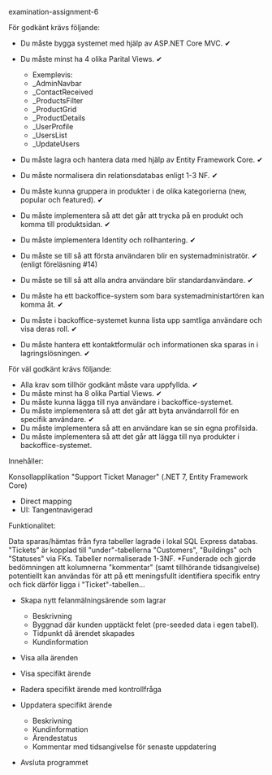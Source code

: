 examination-assignment-6


För godkänt krävs följande:

- Du måste bygga systemet med hjälp av ASP.NET Core MVC. ✔							
- Du måste minst ha 4 olika Parital Views. ✔ 
	- Exemplevis:
	- _AdminNavbar 
	- _ContactReceived
	- _ProductsFilter
	- _ProductGrid
	- _ProductDetails
	- _UserProfile
	- _UsersList
	- _UpdateUsers	
	
- Du måste lagra och hantera data med hjälp av Entity Framework Core. ✔
- Du måste normalisera din relationsdatabas enligt 1-3 NF. ✔		
- Du måste kunna gruppera in produkter i de olika kategorierna (new, popular och featured).	✔
- Du måste implementera så att det går att trycka på en produkt och komma till produktsidan. ✔
- Du måste implementera Identity och rollhantering.	✔
- Du måste se till så att första användaren blir en systemadministratör. ✔ (enligt föreläsning #14)	
- Du måste se till så att alla andra användare blir standardanvändare. ✔
- Du måste ha ett backoffice-system som bara systemadministartören kan komma åt. ✔
- Du måste i backoffice-systemet kunna lista upp samtliga användare och visa deras roll. ✔
- Du måste hantera ett kontaktformulär och informationen ska sparas in i lagringslösningen.	✔


För väl godkänt krävs följande:

- Alla krav som tillhör godkänt måste vara uppfyllda. ✔		
- Du måste minst ha 8 olika Partial Views. ✔
- Du måste kunna lägga till nya användare i backoffice-systemet.
- Du måste implementera så att det går att byta användarroll för en specifik användare.	✔
- Du måste implementera så att en användare kan se sin egna profilsida.
- Du måste implementera så att det går att lägga till nya produkter i backoffice-systemet.








Innehåller:





Konsollapplikation "Support Ticket Manager" (.NET 7, Entity Framework Core)
- Direct mapping
- UI: Tangentnavigerad

Funktionalitet:

Data sparas/hämtas från fyra tabeller lagrade i lokal SQL Express databas. "Tickets" är kopplad till "under"-tabellerna "Customers", "Buildings" och "Statuses" via FKs.
Tabeller normaliserade 1-3NF. *Funderade och gjorde bedömningen att kolumnerna "kommentar" (samt tillhörande tidsangivelse) potentiellt kan användas för att på ett meningsfullt identifiera specifik entry och fick därför ligga i "Ticket"-tabellen... 

- Skapa nytt felanmälningsärende som lagrar
	- Beskrivning
	- Byggnad där kunden upptäckt felet (pre-seeded data i egen tabell).
	- Tidpunkt då ärendet skapades
	- Kundinformation
         
- Visa alla ärenden
- Visa specifikt ärende
- Radera specifikt ärende med kontrollfråga
- Uppdatera specifikt ärende
	- Beskrivning
	- Kundinformation
	- Ärendestatus
	- Kommentar med tidsangivelse för senaste uppdatering    
- Avsluta programmet
